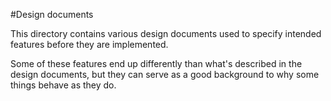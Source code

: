 #Design documents

This directory contains various design documents used to specify intended features before they are implemented.

Some of these features end up differently than what's described in the design documents, but they can serve as a good background to why some things behave as they do.


